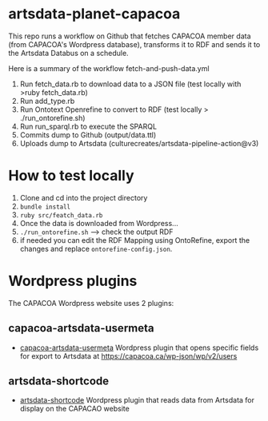 # artsdata-planet-capacoa

This repo runs a workflow on Github that fetches CAPACOA member data (from CAPACOA's Wordpress database), transforms it to RDF and sends it to the Artsdata Databus on a schedule.



Here is a summary of the workflow fetch-and-push-data.yml
1. Run fetch_data.rb to download data to a JSON file (test locally with >ruby fetch_data.rb)
1. Run add_type.rb
1. Run Ontotext Openrefine to convert to RDF (test locally > ./run_ontorefine.sh)
1. Run run_sparql.rb to execute the SPARQL
1. Commits dump to Github (output/data.ttl)
1. Uploads dump to Artsdata (culturecreates/artsdata-pipeline-action@v3)

# How to test locally
1. Clone and cd into the project directory
1. `bundle install`
1. `ruby src/featch_data.rb`
1. Once the data is downloaded from Wordpress...
1. `./run_ontorefine.sh` --> check the output RDF
1. if needed you can edit the RDF Mapping using OntoRefine, export the changes and replace `ontorefine-config.json`.

# Wordpress plugins

The CAPACOA Wordpress website uses 2 plugins:

## capacoa-artsdata-usermeta
- [capacoa-artsdata-usermeta](https://github.com/culturecreates/capacoa-artsdata-usermeta) Wordpress plugin that opens specific fields for export to Artsdata at https://capacoa.ca/wp-json/wp/v2/users

## artsdata-shortcode
- [artsdata-shortcode](https://github.com/culturecreates/artsdata-shortcode) Wordpress plugin that reads data from Artsdata for display on the CAPACAO website 
